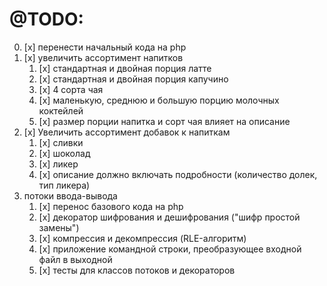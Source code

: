 # @TODO:
0. [x] перенести начальный кода на php
1. [x] увеличить ассортимент напитков
   1. [x] стандартная и двойная порция латте
   2. [x] стандартная и двойная порция капучино
   3. [x] 4 сорта чая
   4. [x] маленькую, среднюю и большую порцию молочных коктейлей
   5. [x] размер порции напитка и сорт чая влияет на описание
2. [x] Увеличить ассортимент добавок к напиткам
   1. [x] сливки
   2. [x] шоколад
   3. [x] ликер
   4. [x] описание должно включать подробности (количество долек, тип ликера)
3. потоки ввода-вывода
   1. [x] перенос базового кода на php
   2. [x] декоратор шифрования и дешифрования ("шифр простой замены")
   3. [x] компрессия и декомпрессия (RLE-алгоритм)
   4. [x] приложение командной строки, преобразующее входной файл в выходной
   5. [x] тесты для классов потоков и декораторов